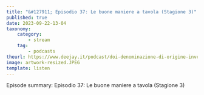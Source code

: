 ```yaml
---
title: "&#127911; Episodio 37: Le buone maniere a tavola (Stagione 3)"
published: true
date: 2023-09-22-13-04
taxonomy:
    category:
        - stream
    tag:
        - podcasts
theurl: https://www.deejay.it/podcast/doi-denominazione-di-origine-inventata/stagione-1-di-doi-denominazione-di-origine-inventata/episodio-37-le-buone-maniere-a-tavola-stagione-3/
image: artwork-resized.JPEG
template: listen
---
```


Episode summary: Episodio 37: Le buone maniere a tavola (Stagione 3)

